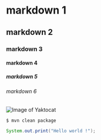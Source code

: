 # markdown 1
## markdown 2
### markdown 3
#### markdown 4
##### markdown 5
###### markdown 6

![Image of Yaktocat](https://octodex.github.com/images/yaktocat.png)

```
$ mvn clean package

```
``` Java
System.out.print("Hello world !");
```
